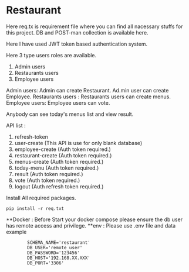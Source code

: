 # Restaurant

<p>Here req.tx is requirement file where you can find all nacessary stuffs for this project. DB and POST-man collection is available here. </p>

Here I have used JWT token based authentication system.

Here 3 type users roles are available. 
1. Admin users 
2. Restaurants users
3. Employee users

Admin users:  Admin can create Restaurant. Ad.min user can create Employee. 
Restaurants users : Restaurants users can create menus.
Employee users: Employee users can vote.

Anybody can see today's menus list and view result.

API list : 
1. refresh-token
2. user-create (This API is use for only blank database)
3. employee-create (Auth token required.)
4. restaurant-create (Auth token required.)
5. menus-create (Auth token required.)
6. today-menu (Auth token required.)
7. result (Auth token required.)
8. vote (Auth token required.)
9. logout (Auth refresh token required.)

Install All required packages. 

<code>pip install -r req.txt </code>


**Docker : Before Start your docker compose please ensure the db user has remote access and privilege. 
**env : Please use .env file and data example 

            SCHEMA_NAME='restaurant'
            DB_USER='remote_user'
            DB_PASSWORD='123456'
            DB_HOST='192.168.XX.XXX'
            DB_PORT='3306'

